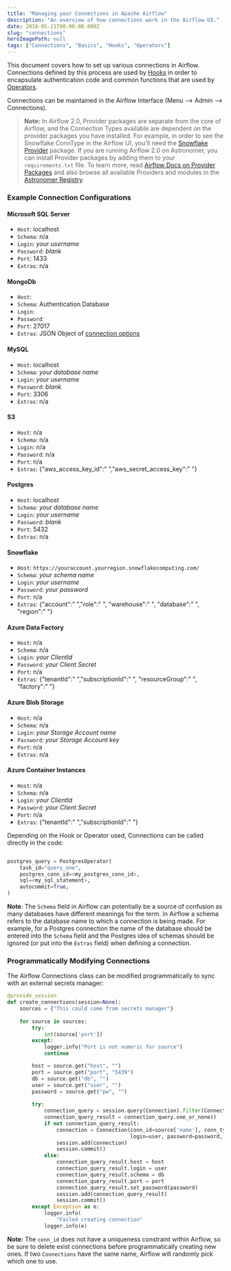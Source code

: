 ```yaml
---
title: "Managing your Connections in Apache Airflow"
description: "An overview of how connections work in the Airflow UI."
date: 2018-05-21T00:00:00.000Z
slug: "connections"
heroImagePath: null
tags: ["Connections", "Basics", "Hooks", "Operators"]
---
```


This document covers how to set up various connections in Airflow. Connections defined by this process are used by [Hooks](https://airflow.apache.org/concepts.html#hooks) in order to encapsulate authentication code and common functions that are used by [Operators](https://airflow.apache.org/concepts.html#operators).

Connections can be maintained in the Airflow Interface (Menu --> Admin --> Connections).

> **Note:** In Airflow 2.0, Provider packages are separate from the core of Airflow, and the Connection Types available are dependent on the provider packages you have installed. For example, in order to see the Snowflake ConnType in the Airflow UI, you'll need the [Snowflake Provider](https://registry.astronomer.io/providers/snowflake) package. If you are running Airflow 2.0 on Astronomer, you can install Provider packages by adding them to your `requirements.txt` file. To learn more, read [Airflow Docs on Provider Packages](https://airflow.apache.org/docs/apache-airflow-providers/index.html) and also browse all available Providers and modules in the [Astronomer Registry](https://registry.astronomer.io/).

### Example Connection Configurations

#### Microsoft SQL Server

* `Host`: localhost
* `Schema`: n/a
* `Login`: _your username_
* `Password`: _blank_
* `Port`: 1433
* `Extras`: n/a

#### MongoDb

* `Host`:
* `Schema`: Authentication Database
* `Login`:
* `Password`:
* `Port`: 27017
* `Extras`: JSON Object of [connection options](https://docs.mongodb.com/manual/reference/connection-string/#connection-string-options)

#### MySQL

* `Host`: localhost
* `Schema`: _your database name_
* `Login`: _your username_
* `Password`: _blank_
* `Port`: 3306
* `Extras`: n/a

#### S3

* `Host`: n/a
* `Schema`: n/a
* `Login`: n/a
* `Password`: n/a
* `Port`: n/a
* `Extras`: {"aws_access_key_id":" ","aws_secret_access_key":" "}

#### Postgres

* `Host`: localhost
* `Schema`: _your database name_
* `Login`: _your username_
* `Password`: _blank_
* `Port`: 5432
* `Extras`: n/a

#### Snowflake

* `Host`: `https://youraccount.yourregion.snowflakecomputing.com/`
* `Schema`: _your schema name_
* `Login`: _your username_
* `Password`: _your password_
* `Port`: n/a
* `Extras`: {"account":" ","role":" ", "warehouse":" ", "database":" ", "region":" "}

#### Azure Data Factory

* `Host`: n/a
* `Schema`: n/a
* `Login`: _your ClientId_
* `Password`: _your Client Secret_
* `Port`: n/a
* `Extras`: {"tenantId":" ","subscriptionId":" ", "resourceGroup":" ", "factory":" "}

#### Azure Blob Storage

* `Host`: n/a
* `Schema`: n/a
* `Login`: _your Storage Account name_
* `Password`: _your Storage Account key_
* `Port`: n/a
* `Extras`: n/a

#### Azure Container Instances

* `Host`: n/a
* `Schema`: n/a
* `Login`: _your ClientId_
* `Password`: _your Client Secret_
* `Port`: n/a
* `Extras`: {"tenantId":" ","subscriptionId":" "}

Depending on the Hook or Operator used, Connections can be called directly in the code:

```python

postgres_query = PostgresOperator(
    task_id="query_one",
    postgres_conn_id=<my_postgres_conn_id>,
    sql=<my_sql_statement>,
    autocommit=True,
)
```


**Note**: The `Schema` field in Airflow can potentially be a source of confusion as many databases have different meanings for the term.  In Airflow a schema refers to the database name to which a connection is being made.  For example, for a Postgres connection the name of the database should be entered into the `Schema` field and the Postgres idea of schemas should be ignored (or put into the `Extras` field) when defining a connection.

### Programmatically Modifying Connections

The Airflow Connections class can be modified programmatically to sync with an external secrets manager:

```python
@provide_session
def create_connections(session=None):
    sources = {"This could come from secrets manager"}
​
    for source in sources:
        try:
            int(source['port'])
        except:
            logger.info("Port is not numeric for source")
            continue

        host = source.get("host", "")
        port = source.get("port", "5439")
        db = source.get("db", "")
        user = source.get("user", "")
        password = source.get("pw", "")
​
        try:
            connection_query = session.query(Connection).filter(Connection.conn_id == source['name'],)
            connection_query_result = connection_query.one_or_none()
            if not connection_query_result:                    
                connection = Connection(conn_id=source['name'], conn_type='postgres', host=host, port=port,
                                        login=user, password=password, schema=db)
                session.add(connection)
                session.commit()
            else:
                connection_query_result.host = host
                connection_query_result.login = user
                connection_query_result.schema = db
                connection_query_result.port = port
                connection_query_result.set_password(password)
                session.add(connection_query_result)
                session.commit()
        except Exception as e:
            logger.info(
                "Failed creating connection"
            logger.info(e)

```

**Note:** The `conn_id` does not have a uniqueness constraint within Airflow, so be sure to delete exist connections before programmatically creating new ones. If two `Connections` have the same name, Airflow will randomly pick which one to use.
